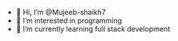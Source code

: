 - 👋 Hi, I’m @Mujeeb-shaikh7
- 👀 I’m interested in programming
- 🌱 I’m currently learning full stack development



<!---
Mujeeb-shaikh7/Mujeeb-shaikh7 is a ✨ special ✨ repository because its `README.md` (this file) appears on your GitHub profile.
You can click the Preview link to take a look at your changes.
--->
